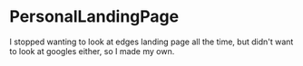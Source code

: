 # PersonalLandingPage
I stopped wanting to look at edges landing page all the time, but didn't want to look at googles either, so I made my own.
